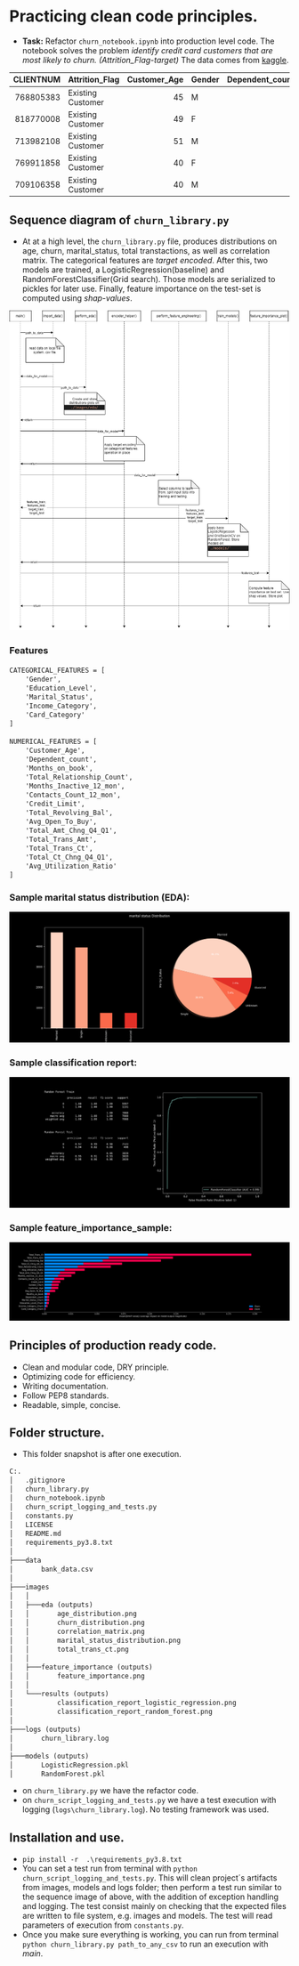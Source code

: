 # Practicing clean code principles. 

+ **Task:** Refactor `churn_notebook.ipynb` into production level code. The notebook solves the problem *identify credit card customers that are most likely to churn. (Attrition_Flag-target)* 
The data comes from [kaggle](https://www.kaggle.com/datasets/sakshigoyal7/credit-card-customers/code).

|   CLIENTNUM | Attrition_Flag    |   Customer_Age | Gender   |   Dependent_count | Education_Level   | Marital_Status   | Income_Category   |
|------------:|:------------------|---------------:|:---------|------------------:|:------------------|:-----------------|:------------------|
|   768805383 | Existing Customer |             45 | M        |                 3 | High School       | Married          | $60K - $80K       |
|   818770008 | Existing Customer |             49 | F        |                 5 | Graduate          | Single           | Less than $40K    |
|   713982108 | Existing Customer |             51 | M        |                 3 | Graduate          | Married          | $80K - $120K      |
|   769911858 | Existing Customer |             40 | F        |                 4 | High School       | Unknown          | Less than $40K    |
|   709106358 | Existing Customer |             40 | M        |                 3 | Uneducated        | Married          | $60K - $80K       |

## Sequence diagram of `churn_library.py`

+ At at a high level, the `churn_library.py` file, produces distributions on age, churn, marital_status, total transtactions, as well as correlation matrix. The categorical features are *target encoded*. After this, two models are trained, a LogisticRegression(baseline) and RandomForestClassifier(Grid search). Those models are serialized to pickles for later use. Finally, feature importance on the test-set is computed using *shap-values*.

![Sequence Diagram"](images/churn_library_sequence.png "Sequence Diagram")

### Features
```
CATEGORICAL_FEATURES = [
    'Gender',
    'Education_Level',
    'Marital_Status',
    'Income_Category',
    'Card_Category'
]

NUMERICAL_FEATURES = [
    'Customer_Age',
    'Dependent_count', 
    'Months_on_book',
    'Total_Relationship_Count', 
    'Months_Inactive_12_mon',
    'Contacts_Count_12_mon', 
    'Credit_Limit', 
    'Total_Revolving_Bal',
    'Avg_Open_To_Buy', 
    'Total_Amt_Chng_Q4_Q1', 
    'Total_Trans_Amt',
    'Total_Trans_Ct', 
    'Total_Ct_Chng_Q4_Q1', 
    'Avg_Utilization_Ratio'
]
```
### Sample marital status distribution (EDA):
![marital status distribution sample"](images\marital_status_distribution_sample.png "marital status distribution sample")

### Sample classification report:
![classification report"](images\classification_report_sample.png "classification report")

### Sample feature_importance_sample:
![feature importance sample"](images\feature_importance_sample.png "feature importance sample")



## Principles of production ready code.
+ Clean and modular code, DRY principle.
+ Optimizing code for efficiency.
+ Writing documentation.
+ Follow PEP8 standards.
+ Readable, simple, concise.

## Folder structure.
+ This folder snapshot is after one execution.
```
C:.
│   .gitignore
│   churn_library.py
│   churn_notebook.ipynb
│   churn_script_logging_and_tests.py
│   constants.py
│   LICENSE
│   README.md
│   requirements_py3.8.txt
│
├───data
│       bank_data.csv
│
├───images
│   │
│   ├───eda (outputs)
│   │       age_distribution.png
│   │       churn_distribution.png
│   │       correlation_matrix.png
│   │       marital_status_distribution.png
│   │       total_trans_ct.png
│   │
│   ├───feature_importance (outputs)
│   │       feature_importance.png
│   │
│   └───results (outputs)
│           classification_report_logistic_regression.png
│           classification_report_random_forest.png
│
├───logs (outputs)
│       churn_library.log
│
├───models (outputs)
│       LogisticRegression.pkl
│       RandomForest.pkl
```

+ on `churn_library.py` we have the refactor code.
+ on `churn_script_logging_and_tests.py` we have a test execution with logging (`logs\churn_library.log`). No testing framework was used.

## Installation and use.
+ `pip install -r  .\requirements_py3.8.txt`
+ You can set a test run from terminal with `python churn_script_logging_and_tests.py`. This will clean project´s artifacts from images, models and logs folder; then perform a test run similar to the sequence image of above, with the addition of exception handling and logging. The test consist mainly on checking that the expected files are written to file system, e.g. images and models. The test will read parameters of execution from `constants.py`.
+ Once you make sure everything is working, you can run from terminal `python churn_library.py path_to_any_csv` to run an execution with *main*.